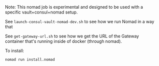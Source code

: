 Note: This nomad job is experimental and designed to be used with a
specific vault+consul+nomad setup.

See `launch-consul-vault-nomad-dev.sh` to see how we run Nomad in a way
that

See `get-gateway-url.sh` to see how we get the URL of the Gateway container
that's running inside of docker (through nomad).

To install:

`nomad run install.nomad`